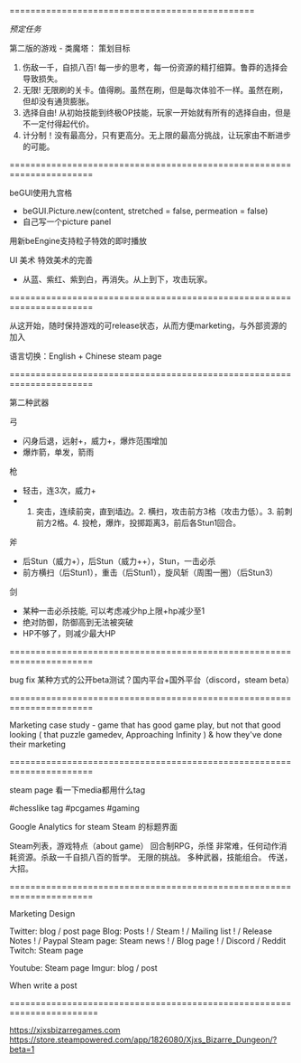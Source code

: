 
===============================================

*预定任务*

第二版的游戏 - 类魔塔：
策划目标
1. 伤敌一千，自损八百! 每一步的思考，每一份资源的精打细算。鲁莽的选择会导致损失。
2. 无限! 无限刷的关卡。值得刷。虽然在刷，但是每次体验不一样。虽然在刷，但却没有通货膨胀。
3. 选择自由! 从初始技能到终极OP技能，玩家一开始就有所有的选择自由，但是不一定付得起代价。
4. 计分制！没有最高分，只有更高分。无上限的最高分挑战，让玩家由不断进步的可能。

======================================================================


beGUI使用九宫格
- beGUI.Picture.new(content, stretched = false, permeation = false)
- 自己写一个picture panel
  
用新beEngine支持粒子特效的即时播放

UI 美术
特效美术的完善
- 从蓝、紫红、紫到白，再消失。从上到下，攻击玩家。

======================================================================

从这开始，随时保持游戏的可release状态，从而方便marketing，与外部资源的加入

语言切换：English + Chinese
steam page

======================================================================

第二种武器

弓
- 闪身后退，远射+，威力+，爆炸范围增加
- 爆炸箭，单发，箭雨

枪
- 轻击，连3次，威力+
- 1. 突击，连续前突，直到墙边。2. 横扫，攻击前方3格（攻击力低）。3. 前刺前方2格。4. 投枪，爆炸，投掷距离3，前后各Stun1回合。

斧
- 后Stun（威力+），后Stun（威力++），Stun，一击必杀
- 前方横扫（后Stun1），重击（后Stun1），旋风斩（周围一圈）（后Stun3）

剑
- 某种一击必杀技能, 可以考虑减少hp上限+hp减少至1
- 绝对防御，防御高到无法被突破
- HP不够了，则减少最大HP

======================================================================

bug fix
某种方式的公开beta测试？国内平台+国外平台（discord，steam beta）

======================================================================

Marketing case study - game that has good game play, but not that good looking ( that puzzle gamedev, Approaching Infinity ) & how they've done their marketing

======================================================================

steam page
看一下media都用什么tag

#chesslike tag 
#pcgames 
#gaming
  
Google Analytics for steam 
Steam 的标题界面

Steam列表，游戏特点（about game）
回合制RPG，杀怪
非常难，任何动作消耗资源。杀敌一千自损八百的哲学。
无限的挑战。
多种武器，技能组合。
传送，大招。

======================================================================

Marketing Design

Twitter:      blog / post page
Blog:         Posts ! / Steam ! / Mailing list ! / Release Notes ! / Paypal
Steam page:   Steam news ! / Blog page ! / Discord / Reddit
Twitch:       Steam page

Youtube:      Steam page
Imgur:        blog / post

When write a post


=======================================================================

https://xjxsbizarregames.com
https://store.steampowered.com/app/1826080/Xjxs_Bizarre_Dungeon/?beta=1


